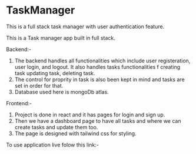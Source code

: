 # TaskManager
This is a full stack task manager with user authentication feature.


This is a Task manager app built in full stack.

Backend:-
1. The backend handles all functionalities which include user registeration, user login, and logout. It also handles tasks functionalities f creating task updating task, deleting task.
2. The control for proprity in task is also been kept in mind and tasks are set in order for that.
3. Database used here is mongoDb atlas.

Frontend:-
1. Project is done in react and it has pages for login and sign up.
2. Then we have a dashboard page to have all tasks and where we can create tasks and update them too.
3. The page is designed with tailwind css for styling.


To use application live folow this link:-
